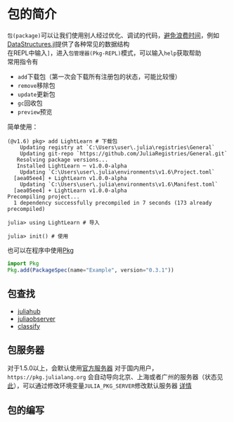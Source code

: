 # 包的简介
`包(package)`可以让我们使用别人经过优化、调试的代码，[避免浪费时间](https://www.zhihu.com/question/407370305)，例如[DataStructures.jl](https://github.com/JuliaCollections/DataStructures.jl)提供了各种常见的数据结构\
在REPL中输入`]`，进入`包管理器(Pkg-REPL)`模式，可以输入`help`获取帮助\
常用指令有
* `add`下载包（第一次会下载所有注册包的状态，可能比较慢）
* `remove`移除包
* `update`更新包
* `gc`回收包
* `preview`预览

简单使用：
```
(@v1.6) pkg> add LightLearn # 下载包
    Updating registry at `C:\Users\user\.julia\registries\General`
    Updating git-repo `https://github.com/JuliaRegistries/General.git`
   Resolving package versions...
   Installed LightLearn ─ v1.0.0-alpha
    Updating `C:\Users\user\.julia\environments\v1.6\Project.toml`
  [aea05ee4] + LightLearn v1.0.0-alpha
    Updating `C:\Users\user\.julia\environments\v1.6\Manifest.toml`
  [aea05ee4] + LightLearn v1.0.0-alpha
Precompiling project...
  1 dependency successfully precompiled in 7 seconds (173 already precompiled)

julia> using LightLearn # 导入

julia> init() # 使用
```

也可以在程序中使用[Pkg](pkg.md)
```jl
import Pkg
Pkg.add(PackageSpec(name="Example", version="0.3.1"))
```

## 包查找
* [juliahub](https://juliahub.com/lp/)
* [juliaobserver](https://juliaobserver.com/packages)
* [classify](classify.md)

## 包服务器
对于1.5.0以上，会默认使用[官方服务器](https://pkg.julialang.org)
对于国内用户，`https://pkg.julialang.org` 会自动导向北京、上海或者广州的服务器（状态见[此](https://status.julialang.org/)），可以通过修改环境变量`JULIA_PKG_SERVER`修改默认服务器 [详情](https://discourse.juliacn.com/t/topic/2969)

## 包的编写

[^1]: https://pkgdocs.julialang.org/v1/
[^2]: https://discourse.juliacn.com/t/topic/2969)
